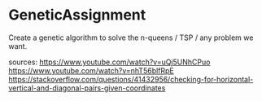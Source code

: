 # GeneticAssignment

Create a genetic algorithm to solve the n-queens / TSP / any problem we want.

sources:
https://www.youtube.com/watch?v=uQj5UNhCPuo
https://www.youtube.com/watch?v=nhT56blfRpE
https://stackoverflow.com/questions/41432956/checking-for-horizontal-vertical-and-diagonal-pairs-given-coordinates
